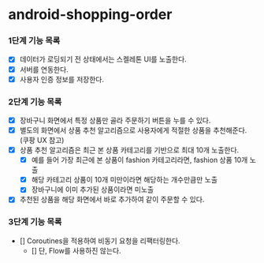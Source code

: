 # android-shopping-order

### 1단계 기능 목록

- [x] 데이터가 로딩되기 전 상태에서는 스켈레톤 UI를 노출한다.
- [x] 서버를 연동한다.
- [x] 사용자 인증 정보를 저장한다.

### 2단계 기능 목록

- [x] 장바구니 화면에서 특정 상품만 골라 주문하기 버튼을 누를 수 있다.
- [x] 별도의 화면에서 상품 추천 알고리즘으로 사용자에게 적절한 상품을 추천해준다. (쿠팡 UX 참고)
- [x] 상품 추천 알고리즘은 최근 본 상품 카테고리를 기반으로 최대 10개 노출한다.
    - [x] 예를 들어 가장 최근에 본 상품이 fashion 카테고리라면, fashion 상품 10개 노출
    - [x] 해당 카테고리 상품이 10개 미만이라면 해당하는 개수만큼만 노출
    - [x] 장바구니에 이미 추가된 상품이라면 미노출
- [x] 추천된 상품을 해당 화면에서 바로 추가하여 같이 주문할 수 있다.

### 3단계 기능 목록

- [] Coroutines을 적용하여 비동기 요청을 리팩터링한다.
    - [] 단, Flow를 사용하진 않는다.
